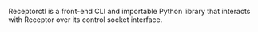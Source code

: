 Receptorctl is a front-end CLI and importable Python library that interacts with Receptor over its control socket interface.
